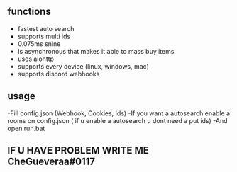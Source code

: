 ## functions
- fastest auto search
- supports multi ids
- 0.075ms snine
- is asynchronous that makes it able to mass buy items
- uses aiohttp
- supports every device (linux, windows, mac)
- supports discord webhooks

## usage
-Fill  config.json (Webhook, Cookies, Ids)
-If you want a autosearch enable a rooms on config.json ( if u enable a autosearch u dont need a put ids)
-And open run.bat
## IF U HAVE PROBLEM WRITE ME CheGueveraa#0117
